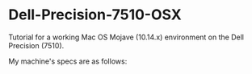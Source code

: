 # Dell-Precision-7510-OSX
Tutorial for a working Mac OS Mojave (10.14.x) environment on the Dell Precision (7510).

My machine's specs are as follows:



